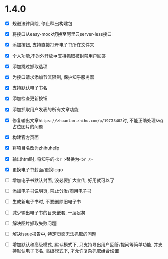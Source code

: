 #   1.4.0

-[x] 规避法律风险, 停止释出构建包


-[x] 将接口从easy-mock切换至阿里云server-less接口
-[x] 添加按钮, 支持直接打开电子书所在文件夹
-[x] 个人功能,不对外开放=>支持抓取被封禁用户回答
-[x] 添加跳过抓取选项
-[x] 为接口请求添加节流限制, 保护知乎服务器
-[x] 支持默认电子书名
-[x] 添加检查更新按钮
-[x] 添加抓取用户发表的所有文章功能
-[x] 修复输出文章`https://zhuanlan.zhihu.com/p/19773402`时, 不能正确处理svg占位图片的问题
-[x] 构建官方页面
-[x] 将项目名改为zhihuhelp
-[x] 输出html时, 将知乎的`<br >`替换为`<br />`
-[x] 更换电子书封面/更换logo
-[ ] 增加电子书默认封面, 没必要扩大宣传, 好用就可以了
-[ ] 添加电子书说明页, 禁止分发/商用电子书
-[ ] 生成新电子书时, 不要删除旧电子书
-[ ] 减少输出电子书的目录嵌套, 一层足矣
-[ ] 解决图片抓取失败问题
-[ ] 解决issue报告中, 特定页面无法抓取的问题
-[ ] 增加默认和高级模式, 默认模式下, 只支持导出用户回答/提问等简单功能, 并支持默认电子书名. 高级模式下, 才允许复杂抓取组合设置
